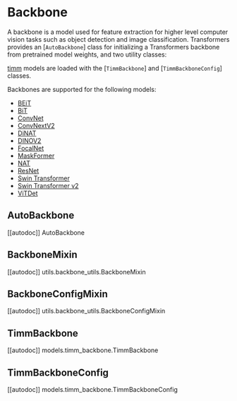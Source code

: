 <!--Copyright 2023 The HuggingFace Team. All rights reserved.

Licensed under the Apache License, Version 2.0 (the "License"); you may not use this file except in compliance with
the License. You may obtain a copy of the License at

http://www.apache.org/licenses/LICENSE-2.0

Unless required by applicable law or agreed to in writing, software distributed under the License is distributed on
an "AS IS" BASIS, WITHOUT WARRANTIES OR CONDITIONS OF ANY KIND, either express or implied. See the License for the
specific language governing permissions and limitations under the License.

⚠️ Note that this file is in Markdown but contain specific syntax for our doc-builder (similar to MDX) that may not be
rendered properly in your Markdown viewer.

-->

# Backbone

A backbone is a model used for feature extraction for higher level computer vision tasks such as object detection and image classification. Transformers provides an [`AutoBackbone`] class for initializing a Transformers backbone from pretrained model weights, and two utility classes:

[timm](https://hf.co/docs/timm/index) models are loaded with the [`TimmBackbone`] and [`TimmBackboneConfig`] classes.

Backbones are supported for the following models:

* [BEiT](..model_doc/beit)
* [BiT](../model_doc/bit)
* [ConvNet](../model_doc/convnext)
* [ConvNextV2](../model_doc/convnextv2)
* [DiNAT](..model_doc/dinat)
* [DINOV2](../model_doc/dinov2)
* [FocalNet](../model_doc/focalnet)
* [MaskFormer](../model_doc/maskformer)
* [NAT](../model_doc/nat)
* [ResNet](../model_doc/resnet)
* [Swin Transformer](../model_doc/swin)
* [Swin Transformer v2](../model_doc/swinv2)
* [ViTDet](../model_doc/vitdet)

## AutoBackbone

[[autodoc]] AutoBackbone

## BackboneMixin

[[autodoc]] utils.backbone_utils.BackboneMixin

## BackboneConfigMixin

[[autodoc]] utils.backbone_utils.BackboneConfigMixin

## TimmBackbone

[[autodoc]] models.timm_backbone.TimmBackbone

## TimmBackboneConfig

[[autodoc]] models.timm_backbone.TimmBackboneConfig
